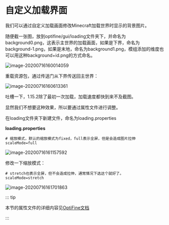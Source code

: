 # 自定义加载界面

我们可以通过自定义加载画面修改Minecraft加载世界时显示的背景图片。

随便截一张图，放到optifine/gui/loading文件夹下，并命名为background0.png，这表示主世界的加载画面，如果是下界，命名为background-1.png，如果是末地，命名为background1.png，模组添加的维度也可以用这种background+id.png的方式命名。

![image-20200716160014059](https://i.loli.net/2020/07/28/aM3KTs6dDILZ8xA.png)

重载资源包，通过传送门从下界传送回主世界：

![image-20200716160613361](https://i.loli.net/2020/07/28/WXpmgicv4sEGb98.png)

吐槽一下，1.15.2除了最初一次加载，加载速度都快到来不及截图。

显然我们不想要这种效果，所以要通过属性文件进行调整。

在loading文件夹下新建文件，命名为loading.properties

**loading.properties**

```properties
# 缩放模式，默认的缩放模式为fixed，full表示全屏，但是会造成图片拉伸
scaleMode=full
```

![image-20200716161157592](https://i.loli.net/2020/07/28/o6fRICiSw3HpNVW.png)

修改一下缩放模式：

```properties
# stretch也表示全屏，但不会造成拉伸，通常情况下选这个就好了。
scaleMode=stretch
```

![image-20200716161701863](https://i.loli.net/2020/07/28/dmqWFLQHygtPYOn.png)

::: tip

本节的属性文件的详细内容见[OptiFine文档](../../../optifinedoc/custom_loading_screens.md)

:::